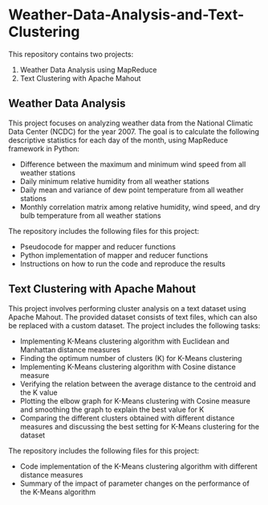 # Weather-Data-Analysis-and-Text-Clustering

This repository contains two projects:

1. Weather Data Analysis using MapReduce
2. Text Clustering with Apache Mahout

## Weather Data Analysis
This project focuses on analyzing weather data from the National Climatic Data Center (NCDC) for the year 2007. The goal is to calculate the following descriptive statistics for each day of the month, using MapReduce framework in Python:

- Difference between the maximum and minimum wind speed from all weather stations
- Daily minimum relative humidity from all weather stations
- Daily mean and variance of dew point temperature from all weather stations
- Monthly correlation matrix among relative humidity, wind speed, and dry bulb temperature from all weather stations

The repository includes the following files for this project:

- Pseudocode for mapper and reducer functions
- Python implementation of mapper and reducer functions
- Instructions on how to run the code and reproduce the results


## Text Clustering with Apache Mahout
This project involves performing cluster analysis on a text dataset using Apache Mahout. The provided dataset consists of text files, which can also be replaced with a custom dataset. The project includes the following tasks:

- Implementing K-Means clustering algorithm with Euclidean and Manhattan distance measures
- Finding the optimum number of clusters (K) for K-Means clustering
- Implementing K-Means clustering algorithm with Cosine distance measure
- Verifying the relation between the average distance to the centroid and the K value
- Plotting the elbow graph for K-Means clustering with Cosine measure and smoothing the graph to explain the best value for K
- Comparing the different clusters obtained with different distance measures and discussing the best setting for K-Means clustering for the dataset

The repository includes the following files for this project:

- Code implementation of the K-Means clustering algorithm with different distance measures
- Summary of the impact of parameter changes on the performance of the K-Means algorithm
